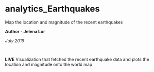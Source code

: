 # analytics_Earthquakes
Map the location and magnitude of the recent earthquakes


**Author - Jelena Lor**

*July 2019*

<br>

**LIVE** Visualization that fetched the recent earthquake data and plots the location and magnitude onto the world map



